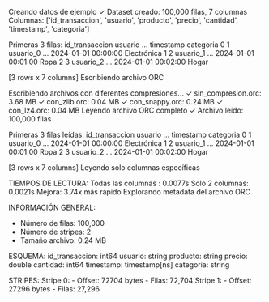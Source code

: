 Creando datos de ejemplo
✓ Dataset creado: 100,000 filas, 7 columnas
  Columnas: ['id_transaccion', 'usuario', 'producto', 'precio', 'cantidad', 'timestamp', 'categoria']

Primeras 3 filas:
   id_transaccion    usuario  ...           timestamp    categoria
0               1  usuario_0  ... 2024-01-01 00:00:00  Electrónica
1               2  usuario_1  ... 2024-01-01 00:01:00         Ropa
2               3  usuario_2  ... 2024-01-01 00:02:00        Hogar

[3 rows x 7 columns]
Escribiendo archivo ORC

Escribiendo archivos con diferentes compresiones...
  ✓ sin_compresion.orc: 3.68 MB
  ✓ con_zlib.orc: 0.04 MB
  ✓ con_snappy.orc: 0.24 MB
  ✓ con_lz4.orc: 0.04 MB
Leyendo archivo ORC completo
✓ Archivo leído: 100,000 filas

Primeras 3 filas leídas:
   id_transaccion    usuario  ...           timestamp    categoria
0               1  usuario_0  ... 2024-01-01 00:00:00  Electrónica
1               2  usuario_1  ... 2024-01-01 00:01:00         Ropa
2               3  usuario_2  ... 2024-01-01 00:02:00        Hogar

[3 rows x 7 columns]
Leyendo solo columnas específicas

 TIEMPOS DE LECTURA:
  Todas las columnas : 0.0077s
  Solo 2 columnas: 0.0021s
  Mejora: 3.74x más rápido
Explorando metadata del archivo ORC

INFORMACIÓN GENERAL:
  - Número de filas: 100,000
  - Número de stripes: 2
  - Tamaño archivo: 0.24 MB

ESQUEMA:
  id_transaccion: int64
usuario: string
producto: string
precio: double
cantidad: int64
timestamp: timestamp[ns]
categoria: string

STRIPES:
  Stripe 0:
    - Offset: 72704 bytes
    - Filas: 72,704
  Stripe 1:
    - Offset: 27296 bytes
    - Filas: 27,296

